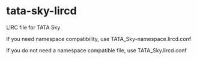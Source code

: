 # tata-sky-lircd
LIRC file for TATA Sky

If you need namespace compatibility, use TATA_Sky-namespace.lircd.conf

If you do not need a namespace compatible file, use TATA_Sky.lircd.conf
